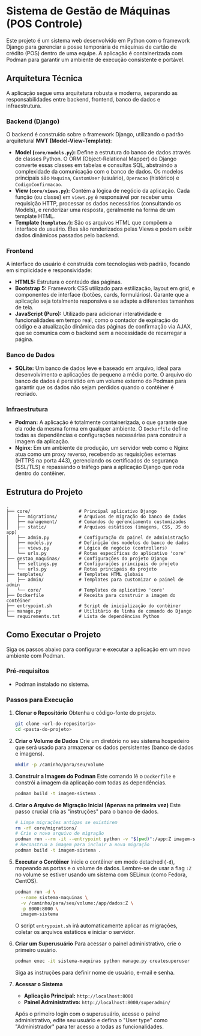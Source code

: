 # Sistema de Gestão de Máquinas (POS Controle)

Este projeto é um sistema web desenvolvido em Python com o framework Django para gerenciar a posse temporária de máquinas de cartão de crédito (POS) dentro de uma equipe. A aplicação é containerizada com Podman para garantir um ambiente de execução consistente e portável.

## Arquitetura Técnica

A aplicação segue uma arquitetura robusta e moderna, separando as responsabilidades entre backend, frontend, banco de dados e infraestrutura.

### Backend (Django)

O backend é construído sobre o framework Django, utilizando o padrão arquitetural **MVT (Model-View-Template)**:

* **Model (`core/models.py`):** Define a estrutura do banco de dados através de classes Python. O ORM (Object-Relational Mapper) do Django converte essas classes em tabelas e consultas SQL, abstraindo a complexidade da comunicação com o banco de dados. Os modelos principais são `Maquina`, `CustomUser` (usuário), `Operacao` (histórico) e `CodigoConfirmacao`.
* **View (`core/views.py`):** Contém a lógica de negócio da aplicação. Cada função (ou classe) em `views.py` é responsável por receber uma requisição HTTP, processar os dados necessários (consultando os Models), e renderizar uma resposta, geralmente na forma de um template HTML.
* **Template (`templates/`):** São os arquivos HTML que compõem a interface do usuário. Eles são renderizados pelas Views e podem exibir dados dinâmicos passados pelo backend.

### Frontend

A interface do usuário é construída com tecnologias web padrão, focando em simplicidade e responsividade:

* **HTML5:** Estrutura o conteúdo das páginas.
* **Bootstrap 5:** Framework CSS utilizado para estilização, layout em grid, e componentes de interface (botões, cards, formulários). Garante que a aplicação seja totalmente responsiva e se adapte a diferentes tamanhos de tela.
* **JavaScript (Puro):** Utilizado para adicionar interatividade e funcionalidades em tempo real, como o contador de expiração do código e a atualização dinâmica das páginas de confirmação via AJAX, que se comunica com o backend sem a necessidade de recarregar a página.

### Banco de Dados

* **SQLite:** Um banco de dados leve e baseado em arquivo, ideal para desenvolvimento e aplicações de pequeno a médio porte. O arquivo do banco de dados é persistido em um volume externo do Podman para garantir que os dados não sejam perdidos quando o contêiner é recriado.

### Infraestrutura

* **Podman:** A aplicação é totalmente containerizada, o que garante que ela rode da mesma forma em qualquer ambiente. O `Dockerfile` define todas as dependências e configurações necessárias para construir a imagem da aplicação.
* **Nginx:** Em um ambiente de produção, um servidor web como o Nginx atua como um proxy reverso, recebendo as requisições externas (HTTPS na porta 443), gerenciando os certificados de segurança (SSL/TLS) e repassando o tráfego para a aplicação Django que roda dentro do contêiner.

## Estrutura do Projeto

```
.
├── core/                  # Principal aplicativo Django
│   ├── migrations/        # Arquivos de migração do banco de dados
│   ├── management/        # Comandos de gerenciamento customizados
│   ├── static/            # Arquivos estáticos (imagens, CSS, JS do app)
│   ├── admin.py           # Configuração do painel de administração
│   ├── models.py          # Definição dos modelos do banco de dados
│   ├── views.py           # Lógica de negócio (controllers)
│   └── urls.py            # Rotas específicas do aplicativo 'core'
├── gestao_maquinas/       # Configurações do projeto Django
│   ├── settings.py        # Configurações principais do projeto
│   └── urls.py            # Rotas principais do projeto
├── templates/             # Templates HTML globais
│   ├── admin/             # Templates para customizar o painel de admin
│   └── core/              # Templates do aplicativo 'core'
├── Dockerfile             # Receita para construir a imagem do contêiner
├── entrypoint.sh          # Script de inicialização do contêiner
├── manage.py              # Utilitário de linha de comando do Django
└── requirements.txt       # Lista de dependências Python
```

## Como Executar o Projeto

Siga os passos abaixo para configurar e executar a aplicação em um novo ambiente com Podman.

### Pré-requisitos

* Podman instalado no sistema.

### Passos para Execução

1.  **Clonar o Repositório**
    Obtenha o código-fonte do projeto.
    ```bash
    git clone <url-do-repositorio>
    cd <pasta-do-projeto>
    ```

2.  **Criar o Volume de Dados**
    Crie um diretório no seu sistema hospedeiro que será usado para armazenar os dados persistentes (banco de dados e imagens).
    ```bash
    mkdir -p /caminho/para/seu/volume
    ```

3.  **Construir a Imagem do Podman**
    Este comando lê o `Dockerfile` e constrói a imagem da aplicação com todas as dependências.
    ```bash
    podman build -t imagem-sistema .
    ```

4.  **Criar o Arquivo de Migração Inicial (Apenas na primeira vez)**
    Este passo crucial cria as "instruções" para o banco de dados.
    ```bash
    # Limpe migrações antigas se existirem
    rm -rf core/migrations/
    # Crie o novo arquivo de migração
    podman run --rm -it --entrypoint python -v "$(pwd)":/app:Z imagem-sistema manage.py makemigrations core
    # Reconstrua a imagem para incluir a nova migração
    podman build -t imagem-sistema .
    ```

5.  **Executar o Contêiner**
    Inicie o contêiner em modo detached (`-d`), mapeando as portas e o volume de dados. Lembre-se de usar a flag `:Z` no volume se estiver usando um sistema com SELinux (como Fedora, CentOS).
    ```bash
    podman run -d \
      --name sistema-maquinas \
      -v /caminho/para/seu/volume:/app/dados:Z \
      -p 8000:8000 \
      imagem-sistema
    ```
    O script `entrypoint.sh` irá automaticamente aplicar as migrações, coletar os arquivos estáticos e iniciar o servidor.

6.  **Criar um Superusuário**
    Para acessar o painel administrativo, crie o primeiro usuário.
    ```bash
    podman exec -it sistema-maquinas python manage.py createsuperuser
    ```
    Siga as instruções para definir nome de usuário, e-mail e senha.

7.  **Acessar o Sistema**
    * **Aplicação Principal:** `http://localhost:8000`
    * **Painel Administrativo:** `http://localhost:8000/superadmin/`

    Após o primeiro login com o superusuário, acesse o painel administrativo, edite seu usuário e defina o "User type" como "Administrador" para ter acesso a todas as funcionalidades.


